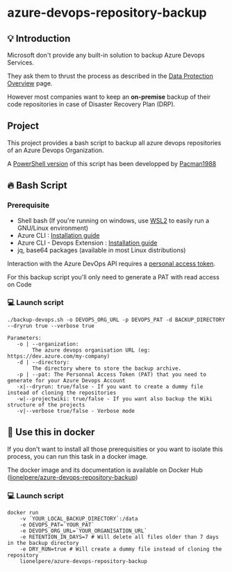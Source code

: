 # azure-devops-repository-backup

## :bulb: Introduction

Microsoft don't provide any built-in solution to backup Azure Devops Services.

They ask them to thrust the process as described in the [Data Protection Overview](https://docs.microsoft.com/en-us/azure/devops/organizations/security/data-protection?view=azure-devops) page.

However most companies want to keep an **on-premise** backup of their code repositories in case of Disaster Recovery Plan (DRP).


## Project 

This project provides a bash script to backup all azure devops repositories of an Azure Devops Organization.

A [PowerShell version](https://github.com/Pacman1988/BackupAzureDevopsRepos) of this script has been developped by [Pacman1988](https://github.com/Pacman1988)

## :fire: Bash Script

### Prerequisite 

* Shell bash (If you're running on windows, use [WSL2](https://docs.microsoft.com/en-us/windows/wsl/) to easily run a GNU/Linux environment)
* Azure CLI : [Installation guide](https://docs.microsoft.com/en-us/cli/azure/install-azure-cli)
* Azure CLI - Devops Extension : [Installation guide](https://docs.microsoft.com/en-us/azure/devops/cli/?view=azure-devops)
* jq, base64 packages (available in most Linux distributions)

Interaction with the Azure DevOps API requires a [personal access token](https://docs.microsoft.com/en-us/azure/devops/organizations/accounts/use-personal-access-tokens-to-authenticate?view=azure-devops).

For this backup script you'll only need to generate a PAT with read access on Code

### :computer: Launch script

    ./backup-devops.sh -o DEVOPS_ORG_URL -p DEVOPS_PAT -d BACKUP_DIRECTORY --dryrun true --verbose true

    Parameters:
       -o | --organization: 
            The azure devops organisation URL (eg: https://dev.azure.com/my-company)
       -d | --directory: 
            The directory where to store the backup archive.
       -p | --pat: The Personnal Access Token (PAT) that you need to generate for your Azure Devops Account
       -x|--dryrun: true/false - If you want to create a dummy file instead of cloning the repositories
       -w|--projectwiki: true/false - If you want also backup the Wiki structure of the projects
       -v|--verbose true/false - Verbose mode



## :whale: Use this in docker

If you don't want to install all those prerequisities or you want to isolate this process, you can run this task in a docker image.

The docker image and its documentation is available on Docker Hub ([lionelpere/azure-devops-repository-backup](https://hub.docker.com/repository/docker/lionelpere/azure-devops-repository-backup/))
### :computer: Launch script

    docker run 
        -v ´YOUR_LOCAL_BACKUP_DIRECTORY`:/data
        -e DEVOPS_PAT=`YOUR_PAT`
        -e DEVOPS_ORG_URL=`YOUR_ORGANISATION_URL` 
        -e RETENTION_IN_DAYS=7 # Will delete all files older than 7 days in the backup directory
        -e DRY_RUN=true # Will create a dummy file instead of cloning the repository
        lionelpere/azure-devops-repository-backup 
